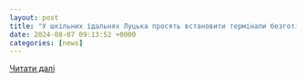```yaml
---
layout: post
title: "У шкільних їдальнях Луцька просять встановити термінали безготівкової оплати (петиція)"
date: 2024-08-07 09:13:52 +0000
categories: [news]
---
```


[Читати далі](https://konkurent.ua/publication/141153/u-shkilnih-idalnyah-lutska-prosyat-vstanoviti-terminali-bezgotivkovoi-oplati-petitsiya/)
